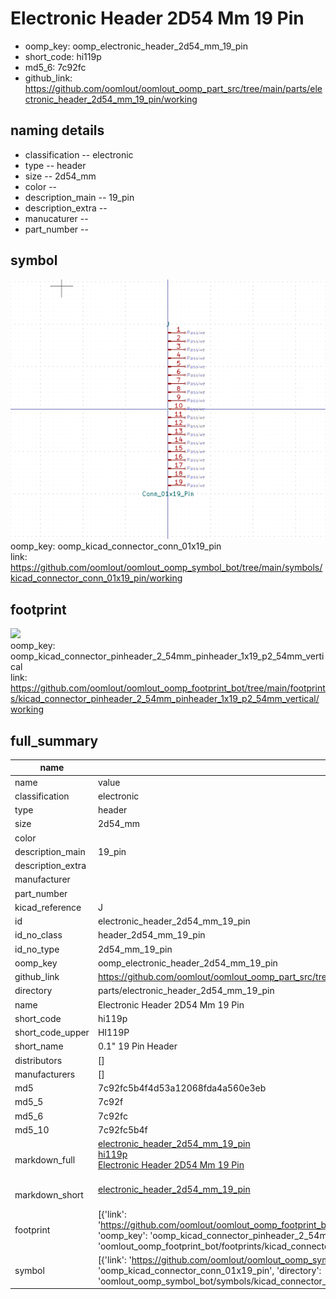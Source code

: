 # Electronic Header 2D54 Mm 19 Pin

  
* oomp_key: oomp_electronic_header_2d54_mm_19_pin 
* short_code: hi119p
* md5_6: 7c92fc  
* github_link: https://github.com/oomlout/oomlout_oomp_part_src/tree/main/parts/electronic_header_2d54_mm_19_pin/working  
## naming details
* classification -- electronic
* type -- header
* size -- 2d54_mm
* color -- 
* description_main -- 19_pin
* description_extra -- 
* manucaturer -- 
* part_number -- 



## symbol

![](symbol/0/working/working_600.png)  
oomp_key: oomp_kicad_connector_conn_01x19_pin  
link: https://github.com/oomlout/oomlout_oomp_symbol_bot/tree/main/symbols/kicad_connector_conn_01x19_pin/working  

## footprint

![](footprint/0/working/working_600.png)  
oomp_key: oomp_kicad_connector_pinheader_2_54mm_pinheader_1x19_p2_54mm_vertical  
link: https://github.com/oomlout/oomlout_oomp_footprint_bot/tree/main/footprints/kicad_connector_pinheader_2_54mm_pinheader_1x19_p2_54mm_vertical/working  

## full_summary
| name | value | 
| --- | --- | 
| name | value | 
| classification | electronic | 
| type | header | 
| size | 2d54_mm | 
| color |  | 
| description_main | 19_pin | 
| description_extra |  | 
| manufacturer |  | 
| part_number |  | 
| kicad_reference | J | 
| id | electronic_header_2d54_mm_19_pin | 
| id_no_class | header_2d54_mm_19_pin | 
| id_no_type | 2d54_mm_19_pin | 
| oomp_key | oomp_electronic_header_2d54_mm_19_pin | 
| github_link | https://github.com/oomlout/oomlout_oomp_part_src/tree/main/parts/electronic_header_2d54_mm_19_pin/working | 
| directory | parts/electronic_header_2d54_mm_19_pin | 
| name | Electronic Header 2D54 Mm 19 Pin | 
| short_code | hi119p | 
| short_code_upper | HI119P | 
| short_name | 0.1" 19 Pin Header | 
| distributors | [] | 
| manufacturers | [] | 
| md5 | 7c92fc5b4f4d53a12068fda4a560e3eb | 
| md5_5 | 7c92f | 
| md5_6 | 7c92fc | 
| md5_10 | 7c92fc5b4f | 
| markdown_full | [electronic_header_2d54_mm_19_pin](https://github.com/oomlout/oomlout_oomp_part_src/tree/main/parts/electronic_header_2d54_mm_19_pin/working)<br>[hi119p](https://github.com/oomlout/oomlout_oomp_part_src/tree/main/parts/electronic_header_2d54_mm_19_pin/working)<br>[Electronic Header 2D54 Mm 19 Pin](https://github.com/oomlout/oomlout_oomp_part_src/tree/main/parts/electronic_header_2d54_mm_19_pin/working)<br><br> | 
| markdown_short | [electronic_header_2d54_mm_19_pin](https://github.com/oomlout/oomlout_oomp_part_src/tree/main/parts/electronic_header_2d54_mm_19_pin/working)<br><br> | 
| footprint | [{'link': 'https://github.com/oomlout/oomlout_oomp_footprint_bot/tree/main/foootprntss/kicad_connector_pinheader_2_54mm_pinheader_1x19_p2_54mm_vertical', 'oomp_key': 'oomp_kicad_connector_pinheader_2_54mm_pinheader_1x19_p2_54mm_vertical', 'directory': 'oomlout_oomp_footprint_bot/footprints/kicad_connector_pinheader_2_54mm_pinheader_1x19_p2_54mm_vertical//working/working.kicad_mod'}] | 
| symbol | [{'link': 'https://github.com/oomlout/oomlout_oomp_symbol_bot/tree/main/symbols/kicad_connector_conn_01x19_pin', 'oomp_key': 'oomp_kicad_connector_conn_01x19_pin', 'directory': 'oomlout_oomp_symbol_bot/symbols/kicad_connector_conn_01x19_pin//working/working.kicad_sym'}] | 
